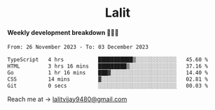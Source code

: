 <h1 align="center">Lalit</h1>

#### Weekly development breakdown 👨🏻‍💻
<!--START_SECTION:waka-->

```txt
From: 26 November 2023 - To: 03 December 2023

TypeScript   4 hrs           ███████████▒░░░░░░░░░░░░░   45.60 %
HTML         3 hrs 16 mins   █████████▒░░░░░░░░░░░░░░░   37.16 %
Go           1 hr 16 mins    ███▓░░░░░░░░░░░░░░░░░░░░░   14.40 %
CSS          14 mins         ▓░░░░░░░░░░░░░░░░░░░░░░░░   02.81 %
Git          0 secs          ░░░░░░░░░░░░░░░░░░░░░░░░░   00.03 %
```

<!--END_SECTION:waka-->

Reach me at → lalitvijay9480@gmail.com
